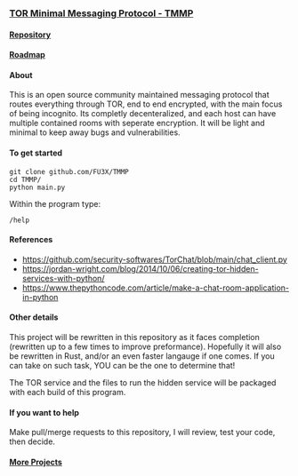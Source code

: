 ### [TOR Minimal Messaging Protocol - TMMP](https://fu3x.github.io/TMMP/)

#### [Repository](https://github.com/FU3X/TMMP)
#### [Roadmap](https://github.com/users/FU3X/projects/2)

#### About
This is an open source community maintained messaging protocol that routes everything through TOR, end to end encrypted, with the main focus of being incognito. Its completly decenteralized, and each host can have multiple contained rooms with seperate encryption. It will be light and minimal to keep away bugs and vulnerabilities.

#### To get started
```
git clone github.com/FU3X/TMMP
cd TMMP/
python main.py
```

Within the program type:
```
/help
```

#### References
- https://github.com/security-softwares/TorChat/blob/main/chat_client.py
- https://jordan-wright.com/blog/2014/10/06/creating-tor-hidden-services-with-python/
- https://www.thepythoncode.com/article/make-a-chat-room-application-in-python

#### Other details
This project will be rewritten in this repository as it faces completion (rewritten up to a few times to improve preformance). Hopefully it will also be rewritten in Rust, and/or an even faster langauge if one comes. If you can take on such task, YOU can be the one to determine that!

The TOR service and the files to run the hidden service will be packaged with each build of this program.

#### If you want to help
Make pull/merge requests to this repository, I will review, test your code, then decide.

#### [More Projects](https://fu3x.github.io)
